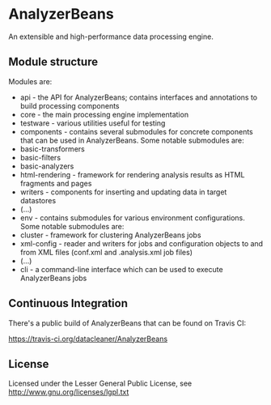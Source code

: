 AnalyzerBeans
=============

An extensible and high-performance data processing engine.


## Module structure

Modules are:

 * api - the API for AnalyzerBeans; contains interfaces and annotations to build processing components
 * core - the main processing engine implementation
 * testware - various utilities useful for testing
 * components - contains several submodules for concrete components that can be used in AnalyzerBeans. Some notable submodules are:
  * basic-transformers
  * basic-filters
  * basic-analyzers
  * html-rendering - framework for rendering analysis results as HTML fragments and pages
  * writers - components for inserting and updating data in target datastores
  * (...)
 * env - contains submodules for various environment configurations. Some notable submodules are:
  * cluster - framework for clustering AnalyzerBeans jobs
  * xml-config - reader and writers for jobs and configuration objects to and from XML files (conf.xml and .analysis.xml job files)
  * (...)
 * cli - a command-line interface which can be used to execute AnalyzerBeans jobs

## Continuous Integration

There's a public build of AnalyzerBeans that can be found on Travis CI:

https://travis-ci.org/datacleaner/AnalyzerBeans

## License

Licensed under the Lesser General Public License, see http://www.gnu.org/licenses/lgpl.txt

